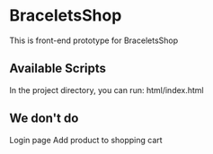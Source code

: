# BraceletsShop
This is front-end prototype for BraceletsShop

## Available Scripts
In the project directory, you can run:
html/index.html

## We don't do
Login page
Add product to shopping cart
